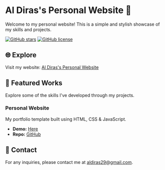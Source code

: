 # Al Diras's Personal Website 🚀

Welcome to my personal website! This is a simple and stylish showcase of my skills and projects.

[![GitHub stars](https://img.shields.io/github/stars/aldiraspra/aldiraspra.github.io?style=social)](https://github.com/aldiraspra/aldiraspra.github.io/stargazers)
[![GitHub license](https://img.shields.io/github/license/aldiraspra/aldiraspra.github.io)](https://github.com/aldiraspra/aldiraspra.github.io/blob/main/LICENSE)

## 🌐 Explore

Visit my website: [Al Diras's Personal Website](https://aldiraspra.github.io)

## 🚀 Featured Works

Explore some of the skills I've developed through my projects.

### Personal Website

My portfolio template built using HTML, CSS & JavaScript.

- **Demo:** [Here](https://aldiraspra.github.io)
- **Repo:** [GitHub](https://github.com/aldiraspra/aldiraspra.github.io)

## 📧 Contact

For any inquiries, please contact me at [aldiras29@gmail.com](mailto:aldiras29@gmail.com).
